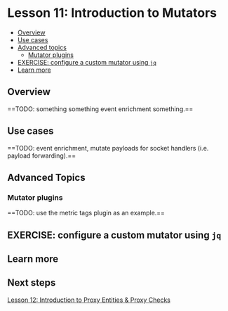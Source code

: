 # Lesson 11: Introduction to Mutators

- [Overview](#overview)
- [Use cases](#use-cases)
- [Advanced topics](#advanced-topics)
  - [Mutator plugins](#mutator-plugins)
- [EXERCISE: configure a custom mutator using `jq`](#exercise-configure-a-custom-mutator-using-jq) 
- [Learn more](#learn-more) 

## Overview 

==TODO: something something event enrichment something.== 

## Use cases

==TODO: event enrichment, mutate payloads for socket handlers (i.e. payload forwarding).== 

## Advanced Topics 

### Mutator plugins 

==TODO: use the metric tags plugin as an example.== 

## EXERCISE: configure a custom mutator using `jq`

## Learn more

## Next steps 

[Lesson 12: Introduction to Proxy Entities & Proxy Checks](../12/README.md#readme)
